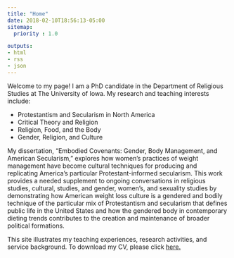 ```yaml
---
title: "Home"
date: 2018-02-10T18:56:13-05:00
sitemap:
  priority : 1.0

outputs:
- html
- rss
- json
---
```

<p> Welcome to my page!  I am a PhD candidate in the Department of Religious Studies at The University of Iowa.  My research and teaching interests include:</p>

<ul>
  <li>Protestantism and Secularism in North America</li>
  <li>Critical Theory and Religion</li>
  <li>Religion, Food, and the Body</li>
  <li>Gender, Religion, and Culture</li>
</ul>

<p>My dissertation, “Embodied Covenants: Gender, Body Management, and American Secularism,” explores how women’s practices of weight management have become cultural techniques for producing and replicating America’s particular Protestant-informed secularism.  This work provides a needed supplement to ongoing conversations in religious studies, cultural, studies, and gender, women’s, and sexuality studies by demonstrating how American weight loss culture is a gendered and bodily technique of the particular mix of Protestantism and secularism that defines public life in the United States and how the gendered body in contemporary dieting trends contributes to the creation and maintenance of broader political formations.</p>

<p>This site illustrates my teaching experiences, research activities, and service background. To download my CV, please click <a href="https://www.emmarifai.com/resources/Rifai_CV.pdf" target="_blank">here.</a></p>
